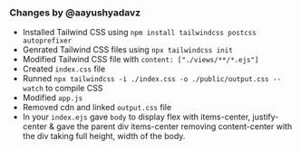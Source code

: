 ### Changes by @aayushyadavz

- Installed Tailwind CSS using `npm install tailwindcss postcss autoprefixer`
- Genrated Tailwind CSS files using `npx tailwindcss init`
- Modified Tailwind CSS file with `content: ["./views/**/*.ejs"]`
- Created `index.css` file
- Runned `npx tailwindcss -i ./index.css -o ./public/output.css --watch` to compile CSS
- Modified `app.js`
- Removed cdn and linked `output.css` file
- In your `index.ejs` gave `body` to display flex with items-center, justify-center & gave the parent div items-center removing content-center with the div taking full height, width of the body.
